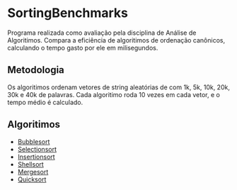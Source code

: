 # SortingBenchmarks

Programa realizada como avaliação pela disciplina de Análise de Algoritimos.
Compara a eficiência de algoritimos de ordenação canônicos, calculando o tempo gasto por ele em milisegundos.


## Metodologia
Os algoritimos ordenam vetores de string aleatórias de com 1k, 5k, 10k, 20k, 30k e 40k de palavras.
Cada algoritimo roda 10 vezes em cada vetor, e o tempo médio é calculado.

## Algoritimos
- [Bubblesort](https://en.wikipedia.org/wiki/Bubble_sort)
- [Selectionsort](https://en.wikipedia.org/wiki/Selection_sort)
- [Insertionsort](https://en.wikipedia.org/wiki/Insertion_sort)
- [Shellsort](https://en.wikipedia.org/wiki/Shellsort)
- [Mergesort](https://en.wikipedia.org/wiki/Merge_sort)
- [Quicksort](https://en.wikipedia.org/wiki/Quicksort)
